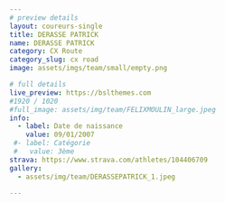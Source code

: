 ```yaml
---
# preview details
layout: coureurs-single
title: DERASSE PATRICK
name: DERASSE PATRICK
category: CX Route
category_slug: cx road
image: assets/imgs/team/small/empty.png

# full details
live_preview: https://bslthemes.com
#1920 / 1020
#full_image: assets/img/team/FELIXMOULIN_large.jpeg
info:
  - label: Date de naissance
    value: 09/01/2007
 #- label: Catégorie 
 #   value: 3ème
strava: https://www.strava.com/athletes/104406709
gallery:
  - assets/img/team/DERASSEPATRICK_1.jpeg

---
```

